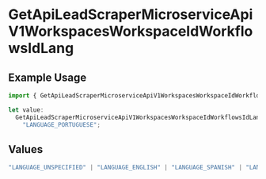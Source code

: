 # GetApiLeadScraperMicroserviceApiV1WorkspacesWorkspaceIdWorkflowsIdLang

## Example Usage

```typescript
import { GetApiLeadScraperMicroserviceApiV1WorkspacesWorkspaceIdWorkflowsIdLang } from "oppulence-backend-sdk/models/operations";

let value:
  GetApiLeadScraperMicroserviceApiV1WorkspacesWorkspaceIdWorkflowsIdLang =
    "LANGUAGE_PORTUGUESE";
```

## Values

```typescript
"LANGUAGE_UNSPECIFIED" | "LANGUAGE_ENGLISH" | "LANGUAGE_SPANISH" | "LANGUAGE_FRENCH" | "LANGUAGE_GERMAN" | "LANGUAGE_ITALIAN" | "LANGUAGE_PORTUGUESE" | "LANGUAGE_DUTCH" | "LANGUAGE_RUSSIAN" | "LANGUAGE_CHINESE" | "LANGUAGE_JAPANESE" | "LANGUAGE_KOREAN" | "LANGUAGE_ARABIC" | "LANGUAGE_HINDI" | "LANGUAGE_GREEK" | "LANGUAGE_TURKISH"
```